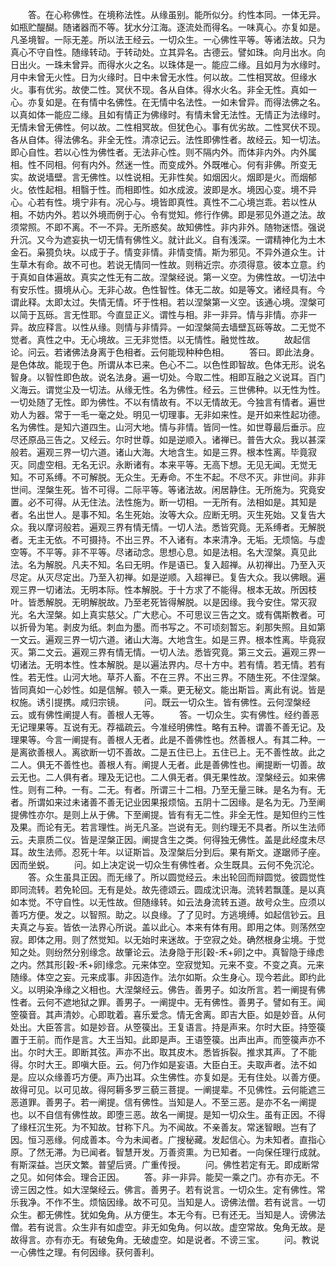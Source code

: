 <!-- { "loadSidebar": true } -->
　　答。在心称佛性。在境称法性。从缘虽别。能所似分。约性本同。一体无异。如瓶贮醍醐。随诸器而不等。犹水分江海。逐流处而得名。一味真心。亦复如是。凡圣境智。一际无差。所以法王经云。一切众生。一心佛性平等。等诸法故。只为真心不守自性。随缘转动。于转动处。立其异名。古德云。譬如珠。向月出水。向日出火。一珠未曾异。而得水火之名。以珠体是一。能应二缘。且如月为水缘时。月中未曾无火性。日为火缘时。日中未曾无水性。何以故。二性相冥故。但缘水火。事有优劣。故使二性。冥伏不现。各从自体。得水火名。非全无性。真如一心。亦复如是。在有情中名佛性。在无情中名法性。一如未曾异。而得法佛之名。以真如体一能应二缘。且如有情正为佛缘时。有情未曾无法性。无情正为法缘时。无情未曾无佛性。何以故。二性相冥故。但犹色心。事有优劣故。二性冥伏不现。各从自体。得法佛名。非全无性。清凉记云。法性即佛性者。故经云。知一切法。即心自性。若以心性为佛性者。无法非心性。则不隔内外。而体非内外。内外属相。性不同相。何有内外。然迷一性。而变成外。外既唯心。何有非佛。所变无实。故说墙壁。言无佛性。以性说相。无非性矣。如烟因火。烟即是火。而烟郁火。依性起相。相翳于性。而相即性。如水成波。波即是水。境因心变。境不异心。心若有性。境宁非有。况心与。境皆即真性。真性不二心境岂乖。若以性从相。不妨内外。若以外境而例于心。令有觉知。修行作佛。即是邪见外道之法。故须常照。不即不离。不一不异。无所惑矣。故知佛性。非内非外。随物迷悟。强说升沉。又今为遮妄执一切无情有佛性义。就计此义。自有浅深。一谓精神化为土木金石。枭獍负块。以成于子。情变非情。非情变情。斯为邪见。不异外道众生。计生草木有命。故不可也。若说无情同一性故。则稍近宗。亦须得意。彼本立意。约于真如自体遍故。真实之性无有二故。涅槃经说。第一义空。为佛性故。一切法中有安乐性。摄境从心。无非心故。色性智性。体无二故。如是等文。诸经具有。今谓此释。太即太过。失情无情。坏于性相。若以涅槃第一义空。该通心境。涅槃可以简于瓦砾。言无性耶。今直显正义。谓性与相。非一非异。情与非情。亦非一异。故应释言。以性从缘。则情与非情异。一如涅槃简去墙壁瓦砾等故。二无觉不觉者。真性之中。无心境故。三无非觉悟。以无情性。融觉性故。
　　故起信论。问云。若诸佛法身离于色相者。云何能现种种色相。
　　答曰。即此法身。是色体故。能现于色。所谓从本已来。色心不二。以色性即智故。色体无形。说名智身。以智性即色故。说名法身。遍一切处。今取二性。相即互融之义说耳。百门义海云。谓觉尘及一切法。从缘无性。名为佛性。经云。三世佛种。以无性为性。一切处随了无性。即为佛性。不以有情故有。不以无情故无。今独言有情者。遍世劝人为器。常于一毛一毫之处。明见一切理事。无非如来性。是开如来性起功德。名为佛性。是知六道四生。山河大地。情与非情。皆同一性。如世尊最后垂示。应尽还原品三告之。又经云。尔时世尊。如是逆顺入。诸禅已。普告大众。我以甚深般若。遍观三界一切六道。诸山大海。大地含生。如是三界。根本性离。毕竟寂灭。同虚空相。无名无识。永断诸有。本来平等。无高下想。无见无闻。无觉无知。不可系缚。不可解脱。无众生。无寿命。不生不起。不尽不灭。非世间。非非世间。涅槃生死。皆不可得。二际平等。等诸法故。闲居静住。无所施为。究竟安置。必不可得。从无住法。法性施为。断一切相。一无所有。法相如是。其知是者。名出世人。是事不知。名生死始。汝等大众。应断无明。灭生死始。又复告大众。我以摩诃般若。遍观三界有情无情。一切人法。悉皆究竟。无系缚者。无解脱者。无主无依。不可摄持。不出三界。不入诸有。本来清净。无垢。无烦恼。与虚空等。不平等。非不平等。尽诸动念。思想心息。如是法相。名大涅槃。真见此法。名为解脱。凡夫不知。名曰无明。作是语已。复入超禅。从初禅出。乃至入灭尽定。从灭尽定出。乃至入初禅。如是逆顺。入超禅已。复告大众。我以佛眼。遍观三界一切诸法。无明本际。性本解脱。于十方求了不能得。根本无故。所因枝叶。皆悉解脱。无明解脱故。乃至老死皆得解脱。以是因缘。我今安住。常灭寂光。名大涅槃。如上真实慈父。广大悲心。不可思议三告之文。或有偶斯教者。可以折骨为笔。剥皮为纸。刺血为墨。而书写之。不可顷刻暂忘。刹那失照。且如第一文云。遍观三界一切六道。诸山大海。大地含生。如是三界。根本性离。毕竟寂灭。第二文云。遍观三界有情无情。一切人法。悉皆究竟。第三文云。遍观三界一切诸法。无明本性。性本解脱。是以遍法界内。尽十方中。若有情。若无情。若有性。若无性。山河大地。草芥人畜。不在三界。不出三界。不随生死。不住涅槃。皆同真如一心妙性。如是信解。顿入一乘。更无秘文。能出斯旨。离此有说。皆是权施。诱引提携。咸归宗镜。
　　问。既云一切众生。皆有佛性。云何涅槃经云。或有佛性阐提人有。善根人无等。
　　答。一切众生。实有佛性。经约善恶无记理果等。互说有无。荐福疏云。今准经明佛性。略有五种。谓善不善无记。及理果等。今言一阐提有。善根人无者。此是不善佛性也。然善根人。有其二种。一是离欲善根人。离欲断一切不善故。二是五住已上。五住已上。无不善性故。此之二人。俱无不善性也。善根人有。阐提人无者。此是善佛性也。阐提断一切善。故云无也。二人俱有者。理及无记也。二人俱无者。俱无果性故。涅槃经云。如来佛性。则有二种。一有。二无。有者。所谓三十二相。乃至无量三昧。是名为有。无者。所谓如来过未诸善不善无记业因果报烦恼。五阴十二因缘。是名为无。乃至阐提佛性亦尔。是则上从于佛。下至阐提。皆有有无二性。非全无性。是知但约三性及果。而论有无。若言理性。尚无凡圣。岂说有无。则约理无不具者。所以生法师云。夫禀质二仪。皆是涅槃正因。阐提含生之类。何得独无佛性。盖是此经度未尽耳。故生法师。忍死十年。以证斯旨。及涅槃后分到后。果有斯文。遂踞师子座。因而坐蜕。
　　问。如上决定说一切众生有佛性者。众生既具。云何不免沉沦。
　　答。众生虽具正因。而无缘了。所以圆觉经云。未出轮回而辩圆觉。彼圆觉性即同流转。若免轮回。无有是处。故先德颂云。圆成沈识海。流转若飘蓬。是以真如本觉。不守自性。以无性故。但随缘转。如云法身流转五道。故号众生。应须以善巧方便。发之。以智照。助之。以良缘。了了见时。方逃境缚。如起信钞云。且夫真之与妄。皆依一法界心所说。盖以此心。本来有体有用。即用之体。则荡然空寂。即体之用。则了然觉知。以无始时来迷故。于空寂之处。确然根身尘境。于觉知之处。则纷然分别缘念。故肇论云。法身隐于形[穀-禾+卵]之中。真智隐于缘虑之内。然其形[穀-禾+卵]缘念。元来体空。空寂觉知。元来不变。不变之真。元来随缘。体空之妄。元来成事。非因造作。法尔如斯。众生身心。现今若此。即约此义。以明染净缘之义相也。大涅槃经云。佛告。善男子。如汝所言。若一阐提有佛性者。云何不遮地狱之罪。善男子。一阐提中。无有佛性。善男子。譬如有王。闻箜篌音。其声清妙。心即耽着。喜乐爱念。情无舍离。即吉大臣。如是妙音。从何处出。大臣答言。如是妙音。从箜篌出。王复语言。持是声来。尔时大臣。持箜篌置于王前。而作是言。大王当知。此即是声。王语箜篌。出声出声。而箜篌声亦不出。尔时大王。即断其弦。声亦不出。取其皮木。悉皆拆裂。推求其声。了不能得。尔时大王。即嗔大臣。云。何乃作如是妄语。大臣白王。夫取声者。法不如是。应以众缘善巧方便。声乃出耳。众生佛性。亦复如是。无有住处。以善方便。故得可见。以可见故。得阿耨多罗三藐三菩提。一阐提辈。不见佛性。云何能遮三恶道罪。善男子。若一阐提。信有佛性。当知是人。不至三恶。是亦不名一阐提也。以不自信有佛性故。即堕三恶。故名一阐提。是知一切众生。虽有正因。不得了缘枉沉生死。为不知故。甘称下凡。为不闻故。不亲善友。常迷智眼。岂有了因。恒习恶缘。何成善本。今为未闻者。广搜秘藏。发起信心。为未知者。直指心原。了然无滞。为已闻者。智慧开发。万善资熏。为已知者。一向保任理行成就。有斯深益。岂厌文繁。普望后贤。广重传授。
　　问。佛性若定有无。即成断常之见。如何体会。理合正因。
　　答。非一非异。能契一乘之门。亦有亦无。不谤三因之性。如大涅槃经云。佛言。善男子。若有说言。一切众生。定有佛性。常乐我净。不作不生。烦恼因缘。故不可见。当知是人。谤佛法僧。若有说言。一切众生。都无佛性。犹如兔角。从方便生。本无今有。已有还无。当知是人。谤佛法僧。若有说言。众生非有如虚空。非无如兔角。何以故。虚空常故。兔角无故。是故得言。亦有亦无。有破兔角。无破虚空。如是说者。不谤三宝。
　　问。教说一心佛性之理。有何因缘。获何善利。
